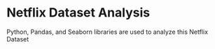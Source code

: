 # Netflix Dataset Analysis
Python, Pandas, and Seaborn libraries are used to analyze this Netflix Dataset
